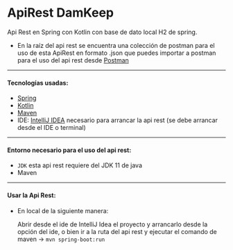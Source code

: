 # ApiRest DamKeep
Api Rest en Spring con Kotlin con base de dato local H2 de spring.
* En la raíz del api rest se encuentra una colección de postman para el uso de esta ApiRest en formato .json  que puedes importar a postman para el uso del api rest desde [Postman](https://www.postman.com/)
***

#### Tecnologías usadas:
* [Spring](https://spring.io/)
* [Kotlin](https://kotlinlang.org/)
* [Maven](https://maven.apache.org/)
* IDE: [IntelliJ IDEA](https://www.jetbrains.com/es-es/idea/) necesario para arrancar la api rest (se debe arrancar desde el IDE o terminal)

***

#### Entorno necesario para el uso del api rest:
* `JDK` esta api rest requiere del JDK 11 de java
* Maven

***

#### Usar la Api Rest:
* En local de la siguiente manera: 

    Abrir desde el ide de IntelliJ Idea el proyecto y arrancarlo desde la opción del ide, o bien ir a la ruta del api rest y ejecutar el comando de maven -> `mvn spring-boot:run`